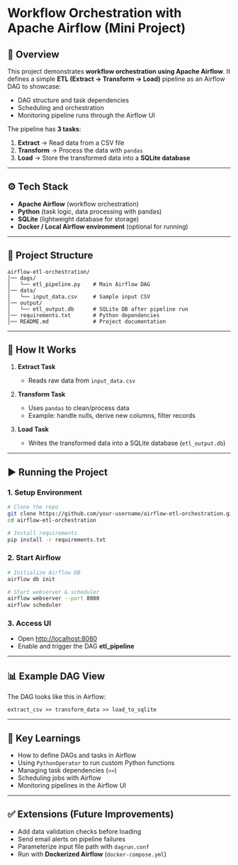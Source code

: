 # Workflow Orchestration with Apache Airflow (Mini Project)

## 📌 Overview

This project demonstrates **workflow orchestration using Apache Airflow**.
It defines a simple **ETL (Extract → Transform → Load)** pipeline as an Airflow DAG to showcase:

* DAG structure and task dependencies
* Scheduling and orchestration
* Monitoring pipeline runs through the Airflow UI

The pipeline has **3 tasks**:

1. **Extract** → Read data from a CSV file
2. **Transform** → Process the data with `pandas`
3. **Load** → Store the transformed data into a **SQLite database**

---

## ⚙️ Tech Stack

* **Apache Airflow** (workflow orchestration)
* **Python** (task logic, data processing with pandas)
* **SQLite** (lightweight database for storage)
* **Docker / Local Airflow environment** (optional for running)

---

## 📂 Project Structure

```
airflow-etl-orchestration/
│── dags/
│   └── etl_pipeline.py    # Main Airflow DAG
│── data/
│   └── input_data.csv     # Sample input CSV
│── output/
│   └── etl_output.db      # SQLite DB after pipeline run
│── requirements.txt       # Python dependencies
│── README.md              # Project documentation
```

---

## 🚀 How It Works

1. **Extract Task**

   * Reads raw data from `input_data.csv`

2. **Transform Task**

   * Uses `pandas` to clean/process data
   * Example: handle nulls, derive new columns, filter records

3. **Load Task**

   * Writes the transformed data into a SQLite database (`etl_output.db`)

---

## ▶️ Running the Project

### 1. Setup Environment

```bash
# Clone the repo
git clone https://github.com/your-username/airflow-etl-orchestration.git
cd airflow-etl-orchestration

# Install requirements
pip install -r requirements.txt
```

### 2. Start Airflow

```bash
# Initialize Airflow DB
airflow db init

# Start webserver & scheduler
airflow webserver --port 8080
airflow scheduler
```

### 3. Access UI

* Open [http://localhost:8080](http://localhost:8080)
* Enable and trigger the DAG **etl\_pipeline**

---

## 📊 Example DAG View

The DAG looks like this in Airflow:

```
extract_csv >> transform_data >> load_to_sqlite
```

---

## 📌 Key Learnings

* How to define DAGs and tasks in Airflow
* Using `PythonOperator` to run custom Python functions
* Managing task dependencies (`>>`)
* Scheduling jobs with Airflow
* Monitoring pipelines in the Airflow UI

---

## ✅ Extensions (Future Improvements)

* Add data validation checks before loading
* Send email alerts on pipeline failures
* Parameterize input file path with `dagrun.conf`
* Run with **Dockerized Airflow** (`docker-compose.yml`)

